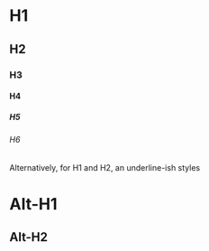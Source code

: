 # H1
## H2
### H3
#### H4
##### H5
###### H6

Alternatively, for H1 and H2, an underline-ish styles

Alt-H1 
======

Alt-H2
------
